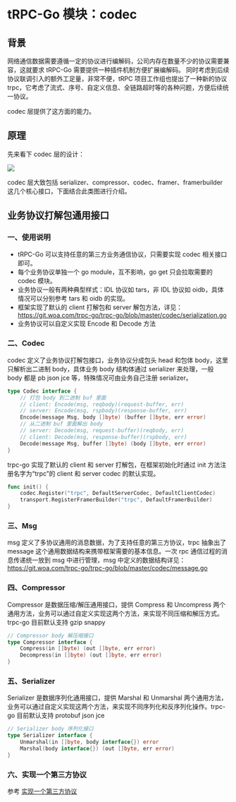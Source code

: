 # tRPC-Go 模块：codec



## 背景

网络通信数据需要遵循一定的协议进行编解码，公司内存在数量不少的协议需要兼容，这就要求 tRPC-Go 需要提供一种插件机制方便扩展编解码。
同时考虑到后续协议联调引入的额外工足量，非常不便，tRPC 项目工作组也提出了一种新的协议 trpc，它考虑了流式、序号、自定义信息、全链路超时等的各种问题，方便后续统一协议。

codec 层提供了这方面的能力。

## 原理

先来看下 codec 层的设计：

![](/.resources/developer_guide/module_design/codec/uml.png)

codec 层大致包括 serializer、compressor、codec、framer、framerbuilder 这几个核心接口，下面结合此类图进行介绍。

## 业务协议打解包通用接口

### 一、使用说明

- tRPC-Go 可以支持任意的第三方业务通信协议，只需要实现 codec 相关接口即可。
- 每个业务协议单独一个 go module，互不影响，go get 只会拉取需要的 codec 模块。
- 业务协议一般有两种典型样式：IDL 协议如 tars，非 IDL 协议如 oidb，具体情况可以分别参考 tars 和 oidb 的实现。
- 框架实现了默认的 client 打解包和 server 解包方法，详见：https://git.woa.com/trpc-go/trpc-go/blob/master/codec/serialization.go
- 业务协议可以自定义实现 Encode 和 Decode 方法

### 二、Codec

codec 定义了业务协议打解包接口，业务协议分成包头 head 和包体 body，这里只解析出二进制 body，具体业务 body 结构体通过 serializer 来处理，一般 body 都是 pb json jce 等，特殊情况可由业务自己注册 serializer。

```go
type Codec interface {
    // 打包 body 到二进制 buf 里面
    // client: Encode(msg, reqbody)(request-buffer, err)
    // server: Encode(msg, rspbody)(response-buffer, err)
    Encode(message Msg, body []byte) (buffer []byte, err error)
    // 从二进制 buf 里面解出 body
    // server: Decode(msg, request-buffer)(reqbody, err)
    // client: Decode(msg, response-buffer)(rspbody, err)
    Decode(message Msg, buffer []byte) (body []byte, err error)
}
```

trpc-go 实现了默认的 client 和 server 打解包，在框架初始化时通过 init 方法注册名字为“trpc”的 client 和 server codec 的默认实现。

```go
func init() {
    codec.Register("trpc", DefaultServerCodec, DefaultClientCodec)
    transport.RegisterFramerBuilder("trpc", DefaultFramerBuilder)
}
```

### 三、Msg

msg 定义了多协议通用的消息数据，为了支持任意的第三方协议，trpc 抽象出了 message 这个通用数据结构来携带框架需要的基本信息。一次 rpc 通信过程的消息传递统一放到 msg 中进行管理，msg 中定义的数据结构详见：https://git.woa.com/trpc-go/trpc-go/blob/master/codec/message.go

### 四、Compressor

Compressor 是数据压缩/解压通用接口，提供 Compress 和 Uncompress 两个通用方法，业务可以通过自定义实现这两个方法，来实现不同压缩和解压方式。trpc-go 目前默认支持 gzip snappy

```go
// Compressor body 解压缩接口
type Compressor interface {
    Compress(in []byte) (out []byte, err error)
    Decompress(in []byte) (out []byte, err error)
}
```

### 五、Serializer

Serializer 是数据序列化通用接口，提供 Marshal 和 Unmarshal 两个通用方法，业务可以通过自定义实现这两个方法，来实现不同序列化和反序列化操作。trpc-go 目前默认支持 protobuf json jce

```go
// Serializer body 序列化接口
type Serializer interface {
    Unmarshal(in []byte, body interface{}) error
    Marshal(body interface{}) (out []byte, err error)
}
```

### 六、实现一个第三方协议

参考 [实现一个第三方协议](https://git.woa.com/trpc-go/trpc-codec/tree/master/oidb)